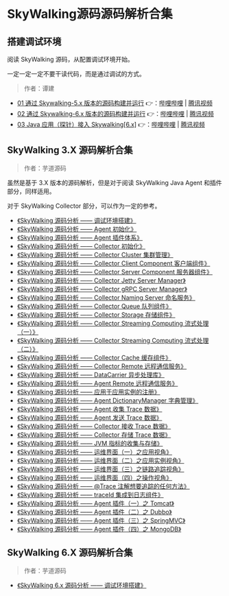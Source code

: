 # SkyWalking源码源码解析合集

## 搭建调试环境

阅读 SkyWalking 源码，从配置调试环境开始。

一定一定一定不要干读代码，而是通过调试的方式。

> 作者：谭建

- [01 通过 Skywalking-5.x 版本的源码构建并运行](https://github.com/JaredTan95/skywalking-tutorials/blob/master/01-%E9%80%9A%E8%BF%87Skywalking-5.x%E7%89%88%E6%9C%AC%E7%9A%84%E6%BA%90%E7%A0%81%E6%9E%84%E5%BB%BA%E5%B9%B6%E8%BF%90%E8%A1%8C/Note.md) 👉：[哔哩哔哩](https://www.bilibili.com/video/av35806851/) | [腾讯视频](https://v.qq.com/x/page/d07924w6u13.html)
- [02 通过 Skywalking-6.x 版本的源码构建并运行](https://github.com/JaredTan95/skywalking-tutorials/blob/master/02-%E9%80%9A%E8%BF%87Skywalking-6.x%E7%89%88%E6%9C%AC%E7%9A%84%E6%BA%90%E7%A0%81%E6%9E%84%E5%BB%BA%E5%B9%B6%E8%BF%90%E8%A1%8C/Note.md) 👉：[哔哩哔哩](https://www.bilibili.com/video/av35990012/) | [腾讯视频](https://v.qq.com/x/page/s0793890ce6.html)
- [03 Java 应用（探针）接入 Skywalking[6.x]](https://github.com/JaredTan95/skywalking-tutorials/blob/master/03-Java%E5%BA%94%E7%94%A8%EF%BC%88%E6%8E%A2%E9%92%88%EF%BC%89%E6%8E%A5%E5%85%A5Skywalking/Note.md) 👉：[哔哩哔哩](https://www.bilibili.com/video/av36172319/) | [腾讯视频](https://v.qq.com/x/page/w0795uri7jy.html)

## SkyWalking 3.X 源码解析合集

> 作者：芋道源码

虽然是基于 3.X 版本的源码解析，但是对于阅读 SkyWalking Java Agent 和插件部分，同样适用。

对于 SkyWalking Collector 部分，可以作为一定的参考。

- [《SkyWalking 源码分析 —— 调试环境搭建》](http://www.iocoder.cn/SkyWalking/build-debugging-environment?vip&guanfang)
- [《SkyWalking 源码分析 —— Agent 初始化》](http://www.iocoder.cn/SkyWalking/agent-init?vip&guanfang)
- [《SkyWalking 源码分析 —— Agent 插件体系》](http://www.iocoder.cn/SkyWalking/agent-plugin-system?vip&guanfang)
- [《SkyWalking 源码分析 —— Collector 初始化》](http://www.iocoder.cn/SkyWalking/collector-init?vip&guanfang)
- [《SkyWalking 源码分析 —— Collector Cluster 集群管理》](http://www.iocoder.cn/SkyWalking/collector-cluster-module?vip&guanfang)
- [《SkyWalking 源码分析 —— Collector Client Component 客户端组件》](http://www.iocoder.cn/SkyWalking/collector-client-component?vip&guanfang)
- [《SkyWalking 源码分析 —— Collector Server Component 服务器组件》](http://www.iocoder.cn/SkyWalking/collector-server-component?vip&guanfang)
- [《SkyWalking 源码分析 —— Collector Jetty Server Manager》](http://www.iocoder.cn/SkyWalking/collector-jetty-server-module?vip&guanfang)
- [《SkyWalking 源码分析 —— Collector gRPC Server Manager》](http://www.iocoder.cn/SkyWalking/collector-grpc-server-module?vip&guanfang)
- [《SkyWalking 源码分析 —— Collector Naming Server 命名服务》](http://www.iocoder.cn/SkyWalking/collector-naming-server?vip&guanfang)
- [《SkyWalking 源码分析 —— Collector Queue 队列组件》](http://www.iocoder.cn/SkyWalking/collector-queue-module?vip&guanfang)
- [《SkyWalking 源码分析 —— Collector Storage 存储组件》](http://www.iocoder.cn/SkyWalking/collector-storage-module?vip&guanfang)
- [《SkyWalking 源码分析 —— Collector Streaming Computing 流式处理（一）》](http://www.iocoder.cn/SkyWalking/collector-streaming-first?vip&guanfang)
- [《SkyWalking 源码分析 —— Collector Streaming Computing 流式处理（二）》](http://www.iocoder.cn/SkyWalking/collector-streaming-second?vip&guanfang)
- [《SkyWalking 源码分析 —— Collector Cache 缓存组件》](http://www.iocoder.cn/SkyWalking/collector-cache-module?vip&guanfang)
- [《SkyWalking 源码分析 —— Collector Remote 远程通信服务》](http://www.iocoder.cn/SkyWalking/collector-remote-module?vip&guanfang)
- [《SkyWalking 源码分析 —— DataCarrier 异步处理库》](http://www.iocoder.cn/SkyWalking/data-carrier?vip&guanfang)
- [《SkyWalking 源码分析 —— Agent Remote 远程通信服务》](http://www.iocoder.cn/SkyWalking/agent-remote-manager?vip&guanfang)
- [《SkyWalking 源码分析 —— 应用于应用实例的注册》](http://www.iocoder.cn/SkyWalking/register?vip&guanfang)
- [《SkyWalking 源码分析 —— Agent DictionaryManager 字典管理》](http://www.iocoder.cn/SkyWalking/agent-dictionary?vip&guanfang)
- [《SkyWalking 源码分析 —— Agent 收集 Trace 数据》](http://www.iocoder.cn/SkyWalking/agent-collect-trace?vip&guanfang)
- [《SkyWalking 源码分析 —— Agent 发送 Trace 数据》](http://www.iocoder.cn/SkyWalking/agent-send-trace?vip&guanfang)
- [《SkyWalking 源码分析 —— Collector 接收 Trace 数据》](http://www.iocoder.cn/SkyWalking/collector-receive-trace?vip&guanfang)
- [《SkyWalking 源码分析 —— Collector 存储 Trace 数据》](http://www.iocoder.cn/SkyWalking/collector-store-trace?vip&guanfang)
- [《SkyWalking 源码分析 —— JVM 指标的收集与存储》](http://www.iocoder.cn/SkyWalking/jvm-collect?vip&guanfang)
- [《SkyWalking 源码分析 —— 运维界面（一）之应用视角》](http://www.iocoder.cn/SkyWalking/ui-1-application?vip&guanfang)
- [《SkyWalking 源码分析 —— 运维界面（二）之应用实例视角》](http://www.iocoder.cn/SkyWalking/ui-2-instance?vip&guanfang)
- [《SkyWalking 源码分析 —— 运维界面（三）之链路追踪视角》](http://www.iocoder.cn/SkyWalking/ui-3-trace?vip&guanfang)
- [《SkyWalking 源码分析 —— 运维界面（四）之操作视角》](http://www.iocoder.cn/SkyWalking/ui-4-operation?vip&guanfang)
- [《SkyWalking 源码分析 —— @Trace 注解想要追踪的任何方法》](http://www.iocoder.cn/SkyWalking/@trace-for-any-methods?vip&guanfang)
- [《SkyWalking 源码分析 —— traceId 集成到日志组件》](http://www.iocoder.cn/SkyWalking/trace-id-integrate-into-logs?vip&guanfang)
- [《SkyWalking 源码分析 —— Agent 插件（一）之 Tomcat》](http://www.iocoder.cn/SkyWalking/agent-plugin-tomcat?vip&guanfang)
- [《SkyWalking 源码分析 —— Agent 插件（二）之 Dubbo》](http://www.iocoder.cn/SkyWalking/agent-plugin-dubbo?vip&guanfang)
- [《SkyWalking 源码分析 —— Agent 插件（三）之 SpringMVC》](http://www.iocoder.cn/SkyWalking/agent-plugin-spring-mvc?vip&guanfang)
- [《SkyWalking 源码分析 —— Agent 插件（四）之 MongoDB》](http://www.iocoder.cn/SkyWalking/agent-plugin-mongodb?vip&guanfang)

## SkyWalking 6.X 源码解析合集

> 作者：芋道源码

- [《SkyWalking 6.x 源码分析 —— 调试环境搭建》](http://www.iocoder.cn/SkyWalking/6/build-debugging-environment/?vip&guanfang)

